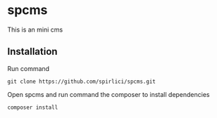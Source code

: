 # spcms

This is an mini cms

## Installation

Run command 

`git clone https://github.com/spirlici/spcms.git`

Open spcms and run command the composer to install dependencies

`composer install`